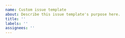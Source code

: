 ```yaml
---
name: Custom issue template
about: Describe this issue template's purpose here.
title: ''
labels: ''
assignees: ''
---
```


<!---
For issues with the hosted service at browserless.io, or if you need outside help and advice, please contact us at help@browserless.io

Issues in GitHub are made only for the docker image and underlying code!
-->
